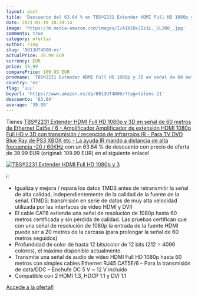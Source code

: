 ```yaml
---
layout: post
title: 'Descuento del 63.64 % en TBS®2231 Extender HDMI Full HD 1080p y 3'
date: 2021-01-10 18:28:14
image: 'https://m.media-amazon.com/images/I/41bIOxJIz1L._SL200_.jpg'
comments: true
category: ofertas
author: ring
slug: 'B013UT4D00-es'
actualPrice: 39.99 EUR
currency: EUR
price: 39.99
comparePrice: 109.99 EUR
prodname: 'TBS®2231 Extender HDMI Full HD 1080p y 3D en señal de 60 metros de Ethernet Cat5e / 6 - Amplificador Amplificador de extensión HDMI 1080p Full HD y 3D con transmisión / recepción de infrarrojos IR - Para TV DVD Blue Ray de PS3 XBOX  etc - La ayuda IR mando a distancia de alta frecuencia -20 / 60KHz'
country: 'es'
flag: '🇪🇸'
buyurl: 'https://www.amazon.es/dp/B013UT4D00/?tag=tolees-21'
descuento: '63.64'
average: '39.99'
---
```


Tienes [TBS®2231 Extender HDMI Full HD 1080p y 3D en señal de 60 metros de Ethernet Cat5e / 6 - Amplificador Amplificador de extensión HDMI 1080p Full HD y 3D con transmisión / recepción de infrarrojos IR - Para TV DVD Blue Ray de PS3 XBOX  etc - La ayuda IR mando a distancia de alta frecuencia -20 / 60KHz](https://www.amazon.es/dp/B013UT4D00/?tag=tolees-21) con un 63.64 % de descuento con precio de oferta de 39.99 EUR (original: 109.99 EUR) en el siguiente enlace!

[![TBS®2231 Extender HDMI Full HD 1080p y 3](https://m.media-amazon.com/images/I/41bIOxJIz1L._SL200_.jpg)](https://www.amazon.es/dp/B013UT4D00/?tag=tolees-21)

ℹ️:

- Igualiza y mejora / repara los datos TMDS antes de retransmitir la señal de alta calidad, independientemente de la calidad de la fuente de la señal. (TMDS: transmisión en serie de datos de muy alta velocidad utilizada por las interfaces de vídeo HDMI y DVI)
- El cable CAT6 extiende una señal de resolución de 1080p hasta 60 metros certificada y sin pérdida de calidad. Las pruebas certifican que con una señal de resolución de 1080p la entrada de la fuente HDMI puede ser a 20 metros de la carcasa (para prolongar la señal de 60 metros seguidos)
- Profundidad de color de hasta 12 bits/color de 12 bits (212 = 4096 colores), el máximo disponible actualmente.
- Transmite una señal de audio de vídeo HDMI Full HD 1080p hasta 60 metros con simples cables Ethernet RJ45 CAT5E/6 – Para la transmisión de data/DDC – Enchufe DC 5 V ~ 12 V incluido
- Compatible con 2 HDMI 1.3, HDCP 1.1 y DVI 1.1

[Accede a la oferta!!](https://www.amazon.es/dp/B013UT4D00/?tag=tolees-21)
